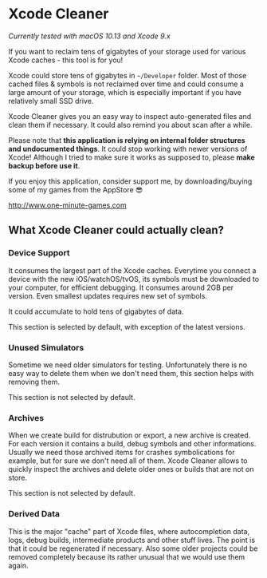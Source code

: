 # Xcode Cleaner

*Currently tested with macOS 10.13 and Xcode 9.x*

If you want to reclaim tens of gigabytes of your storage used for various Xcode caches - this tool is for you!

Xcode could store tens of gigabytes in `~/Developer` folder. Most of those cached files & symbols is not reclaimed over time
and could consume a large amount of your storage, which is especially important if you have relatively small SSD drive.

Xcode Cleaner gives you an easy way to inspect auto-generated files and clean them if necessary. It could also remind you about 
scan after a while.

Please note that **this application is relying on internal folder structures and undocumented things**. It could stop working with
newer versions of Xcode! Although I tried to make sure it works as supposed to, please **make backup before use it**.

If you enjoy this application, consider support me, by downloading/buying some of my games from the AppStore 😎

http://www.one-minute-games.com

## What Xcode Cleaner could actually clean?

<insert some screenshot here>

### Device Support

It consumes the largest part of the Xcode caches. Everytime you connect a device with the new iOS/watchOS/tvOS, its symbols must be downloaded 
to your computer, for efficient debugging. It consumes around 2GB per version. Even smallest updates requires new set of symbols. 

It could accumulate to hold tens of gigabytes of data.

This section is selected by default, with exception of the latest versions.

### Unused Simulators

Sometime we need older simulators for testing. Unfortunately there is no easy way to delete them when we don't need them, this
section helps with removing them.

This section is not selected by default.

### Archives

When we create build for distrubution or export, a new archive is created. For each version it contains a build, debug symbols and 
other informations. Usually we need those archived items for crashes symbolications for example, but for sure we don't need all of them.
Xcode Cleaner allows to quickly inspect the archives and delete older ones or builds that are not on store.

This section is not selected by default.

### Derived Data

This is the major "cache" part of Xcode files, where autocompletion data, logs, debug builds, intermediate products and other stuff lives.
The point is that it could be regenerated if necessary. Also some older projects could be removed completely because its rather unusual that 
we would use them again.
